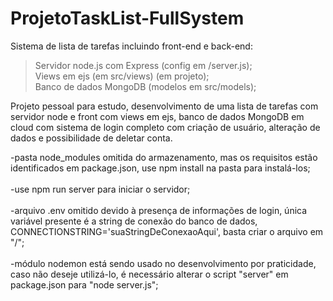 # ProjetoTaskList-FullSystem

Sistema de lista de tarefas incluindo front-end e back-end: 

>Servidor node.js com Express (config em /server.js);<br />
>Views em ejs (em src/views) (em projeto);<br />
>Banco de dados MongoDB (modelos em src/models);<br />

Projeto pessoal para estudo, desenvolvimento de uma lista de tarefas com servidor node e front com views em ejs, banco de dados MongoDB em cloud com sistema de login completo com criação de usuário, alteração de dados e possibilidade de deletar conta.

-pasta node_modules omitida do armazenamento, mas os requisitos estão identificados em package.json, use npm install na pasta para instalá-los;<br />
<br />
-use npm run server para iniciar o servidor;<br />
<br />
-arquivo .env omitido devido à presença de informações de login, única variável presente é a string de conexão do banco de dados, CONNECTIONSTRING='suaStringDeConexaoAqui', basta criar o arquivo em "/";<br />
<br />
-módulo nodemon está sendo usado no desenvolvimento por praticidade, caso não deseje utilizá-lo, é necessário alterar o script "server" em package.json para "node server.js";<br />
